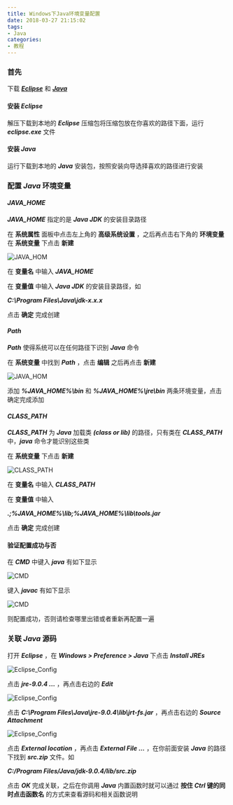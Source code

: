 ```yaml
---
title: Windows下Java环境变量配置
date: 2018-03-27 21:15:02
tags:
- Java
categories:
- 教程
---
```


### 首先

下载 ***[Eclipse](https://www.eclipse.org/downloads/eclipse-packages/)*** 和 ***[Java](http://www.oracle.com/technetwork/java/javase/downloads/index.html)***

#### 安装 *Eclipse*

解压下载到本地的 ***Eclipse*** 压缩包将压缩包放在你喜欢的路径下面，运行 ***eclipse.exe*** 文件

#### 安装 *Java*

运行下载到本地的 ***Java*** 安装包，按照安装向导选择喜欢的路径进行安装

### 配置 *Java* 环境变量

#### *JAVA_HOME*

***JAVA_HOME*** 指定的是 ***Java JDK*** 的安装目录路径

在 **系统属性** 面板中点击左上角的 **高级系统设置** ，之后再点击右下角的 **环境变量** 在 **系统变量** 下点击 **新建**

![JAVA_HOM](Windows下Eclipse+Java开发环境配置/JAVA_HOME.PNG)

在 **变量名** 中输入 ***JAVA_HOME***

在 **变量值** 中输入 ***Java JDK*** 的安装目录路径，如

***C:\Program Files\Java\jdk-x.x.x***

点击 **确定** 完成创建

#### *Path*

***Path*** 使得系统可以在任何路径下识别 ***Java*** 命令

在 **系统变量** 中找到 ***Path*** ，点击 **编辑** 之后再点击 **新建**

![JAVA_HOM](Windows下Eclipse+Java开发环境配置/Path.PNG)

添加 ***%JAVA_HOME%\bin*** 和 ***%JAVA_HOME%\jre\bin*** 两条环境变量，点击确定完成添加

#### *CLASS_PATH*

 ***CLASS_PATH*** 为 ***Java*** 加载类 ***(class or lib)*** 的路径，只有类在 ***CLASS_PATH*** 中，***java*** 命令才能识别这些类

在 **系统变量** 下点击 **新建**

![CLASS_PATH](Windows下Eclipse+Java开发环境配置/CLASS_PATH.PNG)

在 **变量名** 中输入 ***CLASS_PATH***

在 **变量值** 中输入

***.;%JAVA_HOME%\lib;%JAVA_HOME%\lib\tools.jar***

点击 **确定** 完成创建

#### 验证配置成功与否

在 ***CMD*** 中键入 ***java*** 有如下显示

![CMD](Windows下Eclipse+Java开发环境配置\CMD0.PNG)

键入 ***javac*** 有如下显示

![CMD](Windows下Eclipse+Java开发环境配置\CMD1.PNG)

则配置成功，否则请检查哪里出错或者重新再配置一遍

### 关联 *Java* 源码

打开 ***Eclipse*** ，在 ***Windows > Preference > Java*** 下点击 ***Install JREs***

![Eclipse_Config](Windows下Eclipse+Java开发环境配置\Eclipse_Config0.PNG)

点击 ***jre-9.0.4 ...*** ，再点击右边的 ***Edit***

![Eclipse_Config](Windows下Eclipse+Java开发环境配置\Eclipse_Config1.PNG)

点击 ***C:\Program Files\Java\jre-9.0.4\lib\jrt-fs.jar*** ，再点击右边的 ***Source Attachment***

![Eclipse_Config](Windows下Eclipse+Java开发环境配置\Eclipse_Config2.PNG)

点击 ***External location*** ，再点击 ***External File ...*** ，在你前面安装 ***Java*** 的路径下找到 ***src.zip*** 文件。如

***C:/Program Files/Java/jdk-9.0.4/lib/src.zip***

点击 ***OK*** 完成关联，之后在你调用 ***Java*** 内置函数时就可以通过 **按住 *Ctrl* 键的同时点击函数名** 的方式来查看源码和相关函数说明

